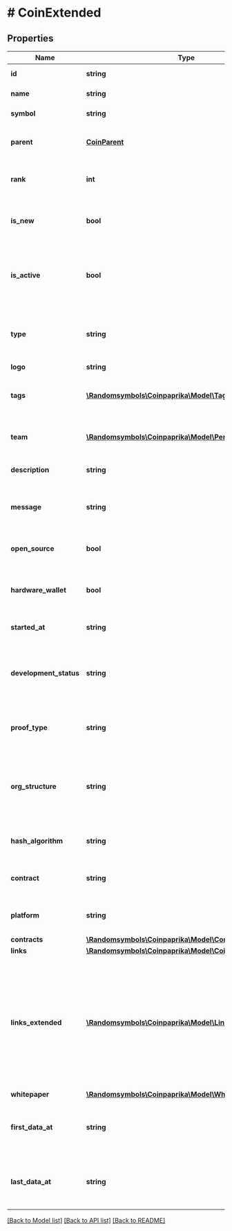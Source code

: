 # # CoinExtended

## Properties

Name | Type | Description | Notes
------------ | ------------- | ------------- | -------------
**id** | **string** | ID of coin on coinpaprika.com | [optional]
**name** | **string** | Name of the cryptocurrency | [optional]
**symbol** | **string** | Symbol of the cryptocurrency | [optional]
**parent** | [**CoinParent**](CoinParent.md) | This field is deprecated. Use &#x60;contracts&#x60; field instead | [optional]
**rank** | **int** | Current coin ranking position on coinpaprika.com | [optional]
**is_new** | **bool** | Flag indicating if the currency was added within the last 5 days | [optional]
**is_active** | **bool** | Flag indicating if the currency is active, which means that we can calculate the current price and volume | [optional]
**type** | **string** | Type of the cryptocurrency. Currently supported values are &#x60;coin&#x60; and &#x60;token&#x60; | [optional]
**logo** | **string** | Logo image URL | [optional]
**tags** | [**\Randomsymbols\Coinpaprika\Model\TagSimplified[]**](TagSimplified.md) | The array of tags to which this coin was assigned on coinpaprika.com | [optional]
**team** | [**\Randomsymbols\Coinpaprika\Model\PersonWithPosition[]**](PersonWithPosition.md) | The cryptocurrency founding and/or developing team | [optional]
**description** | **string** | Text description of the cryptocurrency | [optional]
**message** | **string** | An important message about current status of the cryptocurrency | [optional]
**open_source** | **bool** | Set to true if the cryptocurrency is Open Source project | [optional]
**hardware_wallet** | **bool** | Set to true if the cryptocurrency is supported by any hardware wallet | [optional]
**started_at** | **string** | Launch date of the cryptocurrency | [optional]
**development_status** | **string** | Development status of the cryptocurrency - if it is a working project, beta version, just an idea, etc. | [optional]
**proof_type** | **string** | Cryptocurrency proof type: Proof of Work, Proof of Stake, etc. | [optional]
**org_structure** | **string** | The cryptocurrency organization structure: centralized, decentralized, hierarchical, flat, etc. | [optional]
**hash_algorithm** | **string** | Name of the hash algorithm used by the cryptocurrency | [optional]
**contract** | **string** | This field is deprecated. Use &#x60;contracts&#x60; field instead | [optional]
**platform** | **string** | This field is deprecated. Use &#x60;contracts&#x60; field instead | [optional]
**contracts** | [**\Randomsymbols\Coinpaprika\Model\Contract[]**](Contract.md) |  | [optional]
**links** | [**\Randomsymbols\Coinpaprika\Model\CoinLinks**](CoinLinks.md) |  | [optional]
**links_extended** | [**\Randomsymbols\Coinpaprika\Model\LinkExtended[]**](LinkExtended.md) | Contains all links of the &#x60;{coin_id}&#x60; coin together with statistics for some of them, e.g. number of twitter followers, reddit subscribers, telegram members or github repository stars and contributors | [optional]
**whitepaper** | [**\Randomsymbols\Coinpaprika\Model\Whitepaper**](Whitepaper.md) |  | [optional]
**first_data_at** | **string** | Date of the first available ticker data for the coin. RFC3999 (ISO-8601) format | [optional]
**last_data_at** | **string** | Date of the last available ticker data for the coin. RFC3999 (ISO-8601) format | [optional]

[[Back to Model list]](../../README.md#models) [[Back to API list]](../../README.md#endpoints) [[Back to README]](../../README.md)
